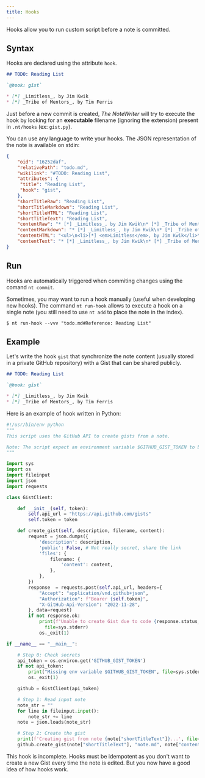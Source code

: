 ```yaml
---
title: Hooks
---
```



Hooks allow you to run custom script before a note is committed.

## Syntax

Hooks are declared using the attribute `hook`.

```md title=todo.md
## TODO: Reading List

`@hook: gist`

* [*] _Limitless_, by Jim Kwik
* [*] _Tribe of Mentors_, by Tim Ferris
```

Just before a new commit is created, _The NoteWriter_ will try to execute the hook by looking for an **executable** filename (ignoring the extension) present in `.nt/hooks` (ex: `gist.py`).

You can use any language to write your hooks. The JSON representation of the note is available on stdin:

```json
{
    "oid": "16252daf",
    "relativePath": "todo.md",
    "wikilink": "#TODO: Reading List",
    "attributes": {
     "title": "Reading List",
     "hook": "gist",
    },
    "shortTitleRaw": "Reading List",
    "shortTitleMarkdown": "Reading List",
    "shortTitleHTML": "Reading List",
    "shortTitleText": "Reading List",
    "contentRaw": "* [*] _Limitless_, by Jim Kwik\n* [*] _Tribe of Mentors_, by Tim Ferris",
    "contentMarkdown": "* [*] _Limitless_, by Jim Kwik\n* [*] _Tribe of Mentors_, by Tim Ferris",
    "contentHTML": "<ul>\n<li>[*] <em>Limitless</em>, by Jim Kwik</li>\n<li>[ ] <em>Tribe of Mentors</em>, by Tim Ferris</li>\n</ul>",
    "contentText": "* [*] _Limitless_, by Jim Kwik\n* [*] _Tribe of Mentors_, by Tim Ferris",
}
```

## Run

Hooks are automatically triggered when commiting changes using the comand `nt commit`.

Sometimes, you may want to run a hook manually (useful when developing new hooks). The command `nt run-hook` allows to execute a hook on a single note (you still need to use `nt add` to place the note in the index).

```shell
$ nt run-hook --vvv "todo.md#Reference: Reading List"
```

## Example

Let's write the hook `gist` that synchronize the note content (usually stored in a private GitHub repository) with a Gist that can be shared publicly.

```md title=todo.md
## TODO: Reading List

`@hook: gist`

* [*] _Limitless_, by Jim Kwik
* [*] _Tribe of Mentors_, by Tim Ferris
```

Here is an example of hook written in Python:

```py title=.nt/hooks/gist.py
#!/usr/bin/env python
"""
This script uses the GitHub API to create gists from a note.

Note: The script expect an environment variable $GITHUB_GIST_TOKEN to be defined (ex: ~/.bashrc).
"""

import sys
import os
import fileinput
import json
import requests

class GistClient:

    def __init__(self, token):
        self.api_url = "https://api.github.com/gists"
        self.token = token

    def create_gist(self, description, filename, content):
        request = json.dumps({
            'description': description,
            'public': False, # Not really secret, share the link
            'files': {
                filename: {
                    'content': content,
                },
            },
        })
        response  = requests.post(self.api_url, headers={
            "Accept": "application/vnd.github+json",
            "Authorization": f"Bearer {self.token}",
            "X-GitHub-Api-Version": "2022-11-28",
        }, data=request)
        if not response.ok:
            print(f"Unable to create Gist due to code {response.status_code}",
              file=sys.stderr)
            os._exit(1)

if __name__ == "__main__":

    # Step 0: Check secrets
    api_token = os.environ.get('GITHUB_GIST_TOKEN')
    if not api_token:
        print("Missing env variable $GITHUB_GIST_TOKEN", file=sys.stderr)
        os._exit(1)

    github = GistClient(api_token)

    # Step 1: Read input note
    note_str = ""
    for line in fileinput.input():
        note_str += line
    note = json.loads(note_str)

    # Step 2: Create the gist
    print(f'Creating gist from note {note["shortTitleText"]}...', file=sys.stderr)
    github.create_gist(note["shortTitleText"], "note.md", note["contentMarkdown"])
```

This hook is incomplete. Hooks must be idempotent as you don't want to create a new Gist every time the note is edited. But you now have a good idea of how hooks work.

